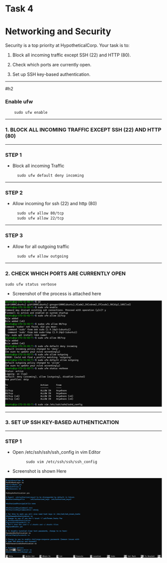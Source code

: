# Task 4

# Networking and Security

Security is a top priority at HypotheticalCorp. Your task is to:

1. Block all incoming traffic except SSH (22) and HTTP (80).

2. Check which ports are currently open.

3. Set up SSH key-based authentication.

******

#h2
### Enable ufw 
        
        sudo ufw enable

*********


### 1. **BLOCK ALL INCOMING TRAFFIC EXCEPT SSH (22) AND HTTP (80)**

********


### STEP 1 

* Block all incoming Traffic 

        sudo ufw default deny incoming

*******



### STEP 2

* Allow incoming for ssh (22) and http (80)

        sudo ufw allow 80/tcp
        sudo ufw allow 22/tcp

*******


### STEP 3

* Allow for all outgoing traffic

        sudo ufw allow outgoing

*********

### 2. CHECK WHICH PORTS ARE CURRENTLY OPEN

    sudo ufw status verbose

* Screenshot of the process is attached here 

![alt text](<XIII Q4 Secure PORT Access.png>)


**********

### 3. SET UP SSH KEY-BASED AUTHENTICATION

*********

### STEP 1

* Open /etc/ssh/ssh/ssh_config in vim Editor

            sudo vim /etc/ssh/ssh/ssh_config 

* Screenshot is shown Here

![**alt text**](<XV Q4 SSH EDIT PAGE.png>)